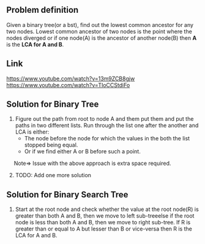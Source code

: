 ## Problem definition

Given a binary tree(or a bst), find out the lowest common ancestor for any two nodes. Lowest common ancestor of two nodes is the point where the nodes diverged or if one node(A) is the ancestor of another node(B) then **A** is the **LCA for A and B**.

## Link

https://www.youtube.com/watch?v=13m9ZCB8gjw
https://www.youtube.com/watch?v=TIoCCStdiFo

## Solution for Binary Tree

1. Figure out the path from root to node A and them put them and put the paths in two different lists. Run through the list one after the another and LCA is either:
    * The node before the node for which the values in the both the list stopped being equal.
    * Or if we find either A or B before such a point.

&nbsp;&nbsp;&nbsp;&nbsp; Note=> Issue with the above approach is extra space required.

2. TODO: Add one more solution

## Solution for Binary Search Tree

1. Start at the root node and check whether the value at the root node(R) is greater than both A and B, then we move to left sub-treeelse if the root node is less than both A and B, then we move to right sub-tree. If R is greater than or equal to A but lesser than B or vice-versa then R is the LCA for A and B.
